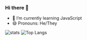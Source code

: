### Hi there 👋


- 🌱 I’m currently learning JavaScript
- 😄 Pronouns: He/They


![stats](https://github-readme-stats.vercel.app/api?username=GhostMander&count_private=true&show_icons=true&theme=darcula)
![Top Langs](https://github-readme-stats.vercel.app/api/top-langs/?username=GhostMander&layout=compact&langs_count=10&theme=darcula)
